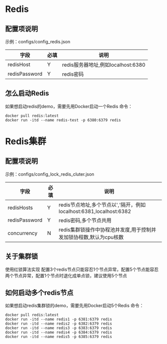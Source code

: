 # Redis

## 配置项说明
示例：configs/config_redis.json

| 字段 | 必填 | 说明 |
| --- | --- | --- |
| redisHost | Y | redis服务器地址,例如localhost:6380 |
| redisPassword | Y | redis密码 |

## 怎么启动Redis
如果想启动redis的demo，需要先用Docker启动一个Redis
命令：

```shell
docker pull redis:latest
docker run -itd --name redis-test -p 6380:6379 redis
```

# Redis集群

## 配置项说明
示例：configs/config_lock_redis_cluter.json

| 字段 | 必填 | 说明 |
| --- | --- | --- |
| redisHosts | Y | redis节点地址,多个节点以','隔开，例如localhost:6381,localhost:6382 |
| redisPassword | Y | redis密码,多个节点共用 |
| concurrency | N | redis集群锁操作中协程池并发度,用于控制并发加锁协程数,默认为cpu核数 |

## 关于集群锁
使用红锁算法实现
配置3个redis节点只能容忍1个节点异常，配置5个节点能容忍两个节点异常，配置1个节点时退化成单点锁，建议使用5个节点

## 如何启动多个redis节点
如果想启动redis集群锁的demo，需要先用Docker启动5个Redis
命令：

```shell
docker pull redis:latest
docker run -itd --name redis1 -p 6381:6379 redis
docker run -itd --name redis2 -p 6382:6379 redis
docker run -itd --name redis3 -p 6383:6379 redis
docker run -itd --name redis4 -p 6384:6379 redis
docker run -itd --name redis5 -p 6385:6379 redis
```
